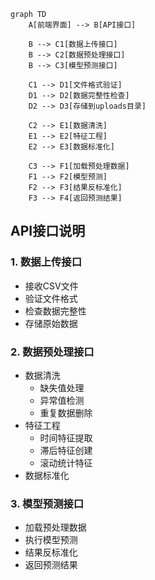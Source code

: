 ```mermaid
graph TD
    A[前端界面] --> B[API接口]
    
    B --> C1[数据上传接口]
    B --> C2[数据预处理接口]
    B --> C3[模型预测接口]
    
    C1 --> D1[文件格式验证]
    D1 --> D2[数据完整性检查]
    D2 --> D3[存储到uploads目录]
    
    C2 --> E1[数据清洗]
    E1 --> E2[特征工程]
    E2 --> E3[数据标准化]
    
    C3 --> F1[加载预处理数据]
    F1 --> F2[模型预测]
    F2 --> F3[结果反标准化]
    F3 --> F4[返回预测结果]
```

## API接口说明

### 1. 数据上传接口
- 接收CSV文件
- 验证文件格式
- 检查数据完整性
- 存储原始数据

### 2. 数据预处理接口
- 数据清洗
  - 缺失值处理
  - 异常值检测
  - 重复数据删除
- 特征工程
  - 时间特征提取
  - 滞后特征创建
  - 滚动统计特征
- 数据标准化

### 3. 模型预测接口
- 加载预处理数据
- 执行模型预测
- 结果反标准化
- 返回预测结果 